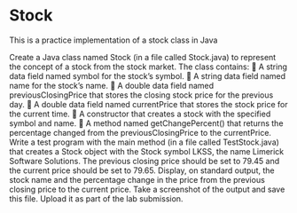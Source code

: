 # Stock
This is a practice implementation of a stock class in Java

Create a Java class named Stock (in a file called Stock.java) to represent the concept of a
stock from the stock market. The class contains:
 A string data field named symbol for the stock’s symbol.
 A string data field named name for the stock’s name.
 A double data field named previousClosingPrice that stores the closing stock price
for the previous day.
 A double data field named currentPrice that stores the stock price for the current
time.
 A constructor that creates a stock with the specified symbol and name.
 A method named getChangePercent() that returns the percentage changed from the
previousClosingPrice to the currentPrice.
Write a test program with the main method (in a file called TestStock.java) that creates a
Stock object with the Stock symbol LKSS, the name Limerick Software Solutions. The
previous closing price should be set to 79.45 and the current price should be set to 79.65.
Display, on standard output, the stock name and the percentage change in the price from
the previous closing price to the current price. Take a screenshot of the output and save this
file. Upload it as part of the lab submission. 
